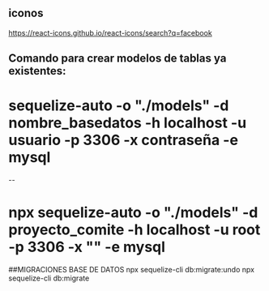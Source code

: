 ## iconos 
https://react-icons.github.io/react-icons/search?q=facebook

## Comando para crear modelos de tablas ya existentes:
<h1>sequelize-auto -o "./models" -d nombre_basedatos -h localhost -u usuario -p 3306 -x contraseña -e mysql</h1>
--
<h1>npx sequelize-auto -o "./models" -d proyecto_comite -h localhost -u root -p 3306 -x "" -e mysql</h1>


##MIGRACIONES BASE DE DATOS
npx sequelize-cli db:migrate:undo
npx sequelize-cli db:migrate
